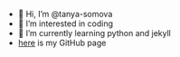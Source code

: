 - 👋 Hi, I’m @tanya-somova
- 👀 I’m interested in coding
- 🌱 I’m currently learning python and jekyll
- [here](http://tanya-somova.github.io) is my GitHub page

<!---
bundle install
bundle add webrick
bundle update
bundle exec jekyll serve


tanya-somova/tanya-somova is a ✨ special ✨ repository because its `README.md` (this file) appears on your GitHub profile.
You can click the Preview link to take a look at your changes.

Freelancer Jekyll theme  [![Build Status](https://api.travis-ci.org/jeromelachaud/freelancer-theme.svg?branch=master)](https://travis-ci.org/jeromelachaud/freelancer-theme/) 
=========================

Jekyll theme based on [Freelancer bootstrap theme ](https://tanya-somova.github.io//template-overviews/freelancer/)

## How to use
 - Place a image in `/img/portfolio/`
 - Replace `your-email@domain.com` in `_config.yml` with your email address. Refer to [formspree](http://formspree.io/) for more information.
 - Create posts to display your projects. Use the follow as an example:
```txt
---
layout: default
modal-id: 1
date: 2020-01-18
img: cabin.png
alt: image-alt
project-author: January 2020
client: The Client
category: Web Development
description: The description of the project

---
```

## Demo
View this jekyll theme in action [here](https://jeromelachaud.com/freelancer-theme)

## Screenshot
![screenshot](https://raw.githubusercontent.com/jeromelachaud/freelancer-theme/master/screenshot.png)

---------
For more details, read the [documentation](http://jekyllrb.com/)

--->
